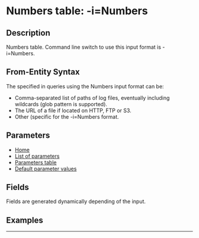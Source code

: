 # Numbers table: -i=Numbers

## Description

Numbers table. Command line switch to use this input format is -i=Numbers.

## From-Entity Syntax

The <from-entity> specified in queries using the Numbers input format can be:
- Comma-separated list of paths of log files, eventually including wildcards (glob pattern is supported).
- The URL of a file if located on HTTP, FTP or S3.
- Other (specific for the -i=Numbers format.

## Parameters

- [Home](../README.MD)
- [List of parameters](numbers_parameters_list.md)
- [Parameters table](numbers_parameters_table.md)
- [Default parameter values](numbers_parameters_defaults.md)
## Fields

Fields are generated dynamically depending of the input.


## Examples

------------------------------------------------------------

